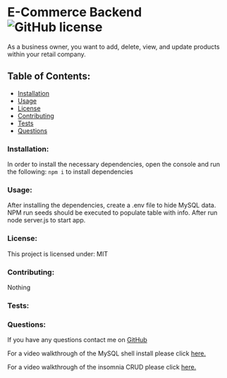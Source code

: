 # E-Commerce Backend  ![GitHub license](https://img.shields.io/github/license/Naereen/StrapDown.js.svg)
As a business owner, you want to add, delete, view, and update products within your retail company.
## Table of Contents:
* [Installation](#installation)
* [Usage](#usage)
* [License](#license)
* [Contributing](#contributing)
* [Tests](#tests)
* [Questions](#questions)
### Installation:
In order to install the necessary dependencies, open the console and run the following:
```npm i``` to install dependencies
### Usage:
After installing the dependencies, create a .env file to hide MySQL data. NPM run seeds should be executed to populate table with info. After run node server.js to start app.
### License:
This project is licensed under:
MIT
### Contributing:
Nothing
### Tests:

### Questions:
If you have any questions contact me on [GitHub](https://github.com/rroman6292)
    
 
For a video walkthrough of the MySQL shell install please click [here.](https://youtu.be/MjjPV9WdCOo)


For a video walkthrough of the insomnia CRUD please click [here.](https://youtu.be/aHLFO_E9wOg)

